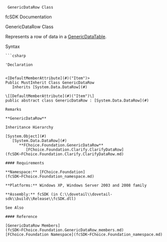 ﻿     GenericDataRow Class                                                   

fcSDK Documentation

GenericDataRow Class

Represents a row of data in a [GenericDataTable](fcSDK~FChoice.Foundation.GenericDataTable.md).

Syntax

```vbnet
```csharp

'Declaration
 

<[DefaultMemberAttribute](#)("Item")>
Public MustInherit Class GenericDataRow 
   Inherits [System.Data.DataRow](#)

\[[DefaultMemberAttribute](#)("Item")\]
public abstract class GenericDataRow : [System.Data.DataRow](#) 

Remarks

**GenericDataRow**

Inheritance Hierarchy

[System.Object](#)  
   [System.Data.DataRow](#)  
      **FChoice.Foundation.GenericDataRow**  
         [FChoice.Foundation.Clarify.ClarifyDataRow](fcSDK~FChoice.Foundation.Clarify.ClarifyDataRow.md)  

#### Requirements

**Namespace:** [FChoice.Foundation](fcSDK~FChoice.Foundation_namespace.md)

**Platforms:** Windows XP, Windows Server 2003 and 2008 family

**Assembly:** fcSDK (in C:\\dovetail\\dovetail-sdk\\build\\Release\\fcSDK.dll)

See Also

#### Reference

[GenericDataRow Members](fcSDK~FChoice.Foundation.GenericDataRow_members.md)  
[FChoice.Foundation Namespace](fcSDK~FChoice.Foundation_namespace.md)